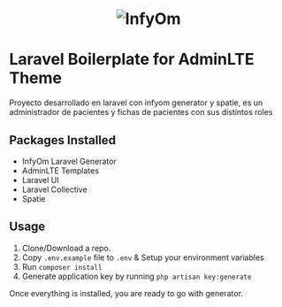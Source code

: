 <h1 align="center"><img src="https://assets.infyom.com/open-source/infyom-logo.png" alt="InfyOm"></h1>

# Laravel Boilerplate for AdminLTE Theme

Proyecto desarrollado en laravel con infyom generator y spatie, es un administrador de pacientes y fichas de pacientes con sus distintos roles


## Packages Installed

- InfyOm Laravel Generator
- AdminLTE Templates
- Laravel UI
- Laravel Collective
- Spatie

## Usage

1. Clone/Download a repo.
2. Copy `.env.example` file to `.env` & Setup your environment variables
3. Run `composer install`
4. Generate application key by running `php artisan key:generate`

Once everything is installed, you are ready to go with generator.




